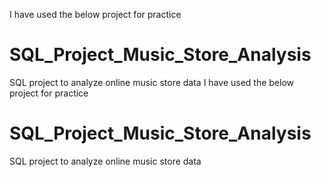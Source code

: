 I have used the below project for practice
# SQL_Project_Music_Store_Analysis
SQL project to analyze online music store data
I have used the below project for practice
# SQL_Project_Music_Store_Analysis
SQL project to analyze online music store data
